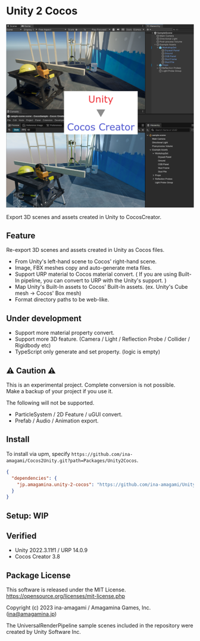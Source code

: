 # Unity 2 Cocos

![](./Documents/unity2cocos.png)

Export 3D scenes and assets created in Unity to CocosCreator.

## Feature

Re-export 3D scenes and assets created in Unity as Cocos files.

- From Unity's left-hand scene to Cocos' right-hand scene.
- Image, FBX meshes copy and auto-generate meta files.
- Support URP material to Cocos material convert. ( If you are using Built-In pipeline, you can convert to URP with the Unity's support. )
- Map Unity's Built-In assets to Cocos' Built-In assets. (ex. Unity's Cube mesh -> Cocos' Box mesh)
- Format directory paths to be web-like.

## Under development

- Support more material property convert.
- Support more 3D feature. (Camera / Light / Reflection Probe / Collider / Rigidbody etc)
- TypeScript only generate and set property. (logic is empty)

## ⚠️ Caution ⚠️
This is an experimental project. Complete conversion is not possible.  
Make a backup of your project if you use it.

The following will not be supported.

- ParticleSystem / 2D Feature / uGUI convert.
- Prefab / Audio / Animation export.

## Install

To install via upm, specify `https://github.com/ina-amagami/Cocos2Unity.git?path=Packages/Unity2Cocos`.

```manifest.json
{
  "dependencies": {
    "jp.amagamina.unity-2-cocos": "https://github.com/ina-amagami/Unity2Cocos.git?path=Packages/Unity2Cocos",
  }
}
```

## Setup: WIP

## Verified

- Unity 2022.3.11f1 / URP 14.0.9
- Cocos Creator 3.8

## Package License

This software is released under the MIT License.
https://opensource.org/licenses/mit-license.php

Copyright (c) 2023 ina-amagami / Amagamina Games, Inc. (ina@amagamina.jp)

The UniversalRenderPipeline sample scenes included in the repository were created by Unity Software Inc.
